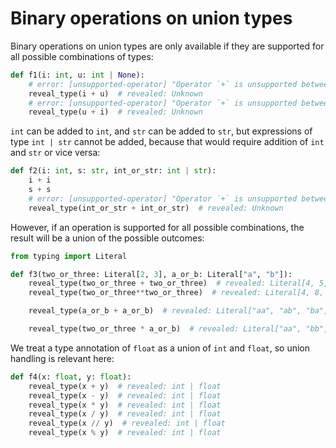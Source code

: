 # Binary operations on union types

Binary operations on union types are only available if they are supported for all possible
combinations of types:

```py
def f1(i: int, u: int | None):
    # error: [unsupported-operator] "Operator `+` is unsupported between objects of type `int` and `int | None`"
    reveal_type(i + u)  # revealed: Unknown
    # error: [unsupported-operator] "Operator `+` is unsupported between objects of type `int | None` and `int`"
    reveal_type(u + i)  # revealed: Unknown
```

`int` can be added to `int`, and `str` can be added to `str`, but expressions of type `int | str`
cannot be added, because that would require addition of `int` and `str` or vice versa:

```py
def f2(i: int, s: str, int_or_str: int | str):
    i + i
    s + s
    # error: [unsupported-operator] "Operator `+` is unsupported between objects of type `int | str` and `int | str`"
    reveal_type(int_or_str + int_or_str)  # revealed: Unknown
```

However, if an operation is supported for all possible combinations, the result will be a union of
the possible outcomes:

```py
from typing import Literal

def f3(two_or_three: Literal[2, 3], a_or_b: Literal["a", "b"]):
    reveal_type(two_or_three + two_or_three)  # revealed: Literal[4, 5, 6]
    reveal_type(two_or_three**two_or_three)  # revealed: Literal[4, 8, 9, 27]

    reveal_type(a_or_b + a_or_b)  # revealed: Literal["aa", "ab", "ba", "bb"]

    reveal_type(two_or_three * a_or_b)  # revealed: Literal["aa", "bb", "aaa", "bbb"]
```

We treat a type annotation of `float` as a union of `int` and `float`, so union handling is relevant
here:

```py
def f4(x: float, y: float):
    reveal_type(x + y)  # revealed: int | float
    reveal_type(x - y)  # revealed: int | float
    reveal_type(x * y)  # revealed: int | float
    reveal_type(x / y)  # revealed: int | float
    reveal_type(x // y)  # revealed: int | float
    reveal_type(x % y)  # revealed: int | float
```
